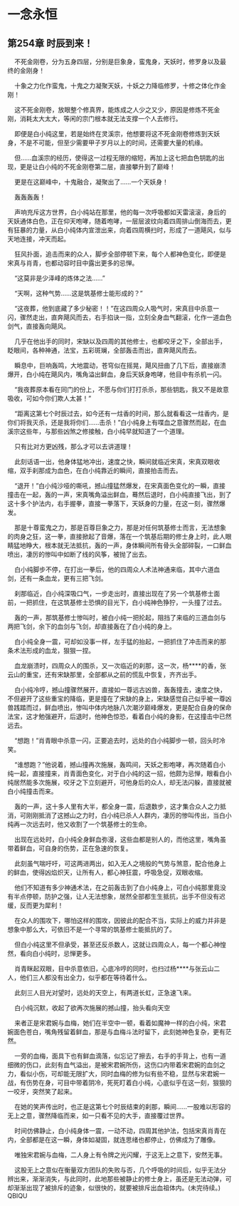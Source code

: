 # 一念永恒 
 ## 第254章 时辰到来！
     不死金刚卷，分为五身四层，分别是巨象身，蛮鬼身，天妖时，修罗身以及最终的金刚身！

    十象之力化作蛮鬼，十鬼之力凝聚天妖，十妖之力降临修罗，十修之体化作金刚！

    这不死金刚卷，放眼整个修真界，能炼成之人少之又少，原因是修炼不死金刚，消耗太大太大，等闲的宗门根本就无法支撑一个人去修行。

    即便是白小纯这里，若是始终在灵溪宗，他想要将这不死金刚卷修炼到天妖身，不是不可能，但至少需要甲子岁月以上的时间，还需要大量的机缘。

    但……血溪宗的经历，使得这一过程无限的缩短，再加上这七把血色钥匙的出现，更是让白小纯的不死金刚卷第二层，直接攀升到了巅峰！

    更是在这巅峰中，十鬼融合，凝聚出了……一个天妖身！

    轰轰轰轰！

    声响充斥这方世界，白小纯站在那里，他的每一次呼吸都如天雷滚滚，身后的天妖通体白色，正在仰天咆哮，随着咆哮，一层层波纹向着四周排山倒海而去，更有狂暴的力量，从白小纯体内宣泄出来，向着四周横扫时，形成了一道飓风，似与天地连接，冲天而起。

    狂风扑面，追击而来的众人，脚步全部停顿下来，每个人都神色变化，即便是宋真与肖青，也都动容时目中露出更多的忌惮。

    “这莫非是少泽峰的炼体之法……”

    “天啊，这种气势……这是筑基修士能形成的？”

    “这夜葬，他到底藏了多少秘密！！”在这四周众人吸气时，宋真目中杀意一闪，骤然走出，直奔飓风而去，右手掐诀一指，立刻全身血气翻滚，化作一道血色剑气，直接轰向飓风。

    几乎在他出手的同时，宋缺以及四周的其他修士，也都咬牙之下，全部出手，眨眼间，各种神通，法宝，五彩斑斓，全部轰击而出，直奔飓风而去。

    瞬息中，巨响轰鸣，大地震动，苍穹似在摇晃，飓风扭曲了几下后，直接崩溃爆开，白小纯在飓风内，嘴角溢出鲜血，身后天妖身咆哮，他目中有杀机一闪。

    “我夜葬原本看在同门的份上，不愿与你们打打杀杀，那些钥匙，我又不是故意吸收，可如今你们欺人太甚！”

    “距离这第七个时辰过去，如今还有一炷香的时间，那么就看看这一炷香内，是你们将我灭杀，还是我将你们……击杀！”白小纯身上有喋血之意骤然而起，在血溪宗这些年，与那些凶煞之修接触，白小纯早就知道了一个道理。

    只有比对方更凶残，那么才可以去讲道理！

    此刻话语一出，他身体猛地冲出，速度之快，瞬间就临近宋真，宋真双眼收缩，双手刹那成为血色，在白小纯靠近的瞬间，直接拍击而去。

    “退开！”白小纯沙哑的嘶吼，撼山撞猛然爆发，在宋真面色变化的一瞬，直接撞击在一起，轰的一声，宋真嘴角溢出鲜血，蓦然后退时，白小纯直接飞出，到了这十多个护法内，右手握拳，直接一拳落下，天妖身的力量，在这一刻，骤然爆发。

    那是十尊蛮鬼之力，那是百尊巨象之力，那是对任何筑基修士而言，无法想象的肉身之狂，这一拳，直接掀起了音爆，落在一个筑基后期的修士身上时，此人眼睛猛地睁大，根本就无法抵抗，轰的一声，身体瞬间所有骨头全部碎裂，一口鲜血喷出，凄厉的惨叫中如断了线的风筝，被抛了出去。

    白小纯脚步不停，在打出一拳后，他的四周众人术法神通来临，其中六道血剑，还有一条血龙，更有三把飞剑。

    刹那临近，白小纯深吸口气，一步走出时，直接出现在了另一个筑基修士面前，一把抓住，在这筑基修士恐惧的目光下，白小纯神色狰狞，一头撞了过去。

    轰的一声，那筑基修士惨叫时，被白小纯一把抡起，阻挡了来临的三道血剑与两把飞剑，余下的血剑与飞剑，却直接轰在了白小纯的身上。

    白小纯全身一震，可却如没事一样，左手猛的抬起，一把抓住了冲击而来的那条术法形成的血龙，狠狠一捏。

    血龙崩溃时，四周众人的围杀，又一次临近的刹那，这一次，杨****的香，张云山的重宝，还有宋缺那里，全部都从之前的慌乱中恢复，齐齐出手。

    白小纯冷哼，撼山撞骤然展开，直接如一尊远古凶兽，轰轰撞去，速度之快，不但避开了这些重宝的降临，更是撞在了宋缺的身上，宋缺感觉自己似乎被一尊凶兽践踏而过，鲜血喷出，惨叫中体内地脉八次潮汐巅峰爆发，更是配合自身的保命法宝，这才勉强避开，后退时，他神色惊恐，看着白小纯的身影，在这撞击中已然远去。

    “想跑！”肖青眼中杀意一闪，正要追去时，远处的白小纯脚步一顿，回头时冷笑。

    “谁想跑？”他说着，撼山撞再次施展，轰鸣间，天妖之影咆哮，再次随着白小纯一起，直接撞来，肖青面色变化，对于白小纯的这一招，他颇为忌惮，眼看白小纯居然能多次施展，咬牙之下立刻避开，可他身后的众人，却无法闪躲，直接就被白小纯撞击而来。

    轰的一声，这十多人里有大半，都全身一震，后退数步，这才集合众人之力抵消，可刚刚抵消了这撼山之力时，白小纯已杀人人群内，凄厉的惨叫传出，当白小纯再一次远去时，他又收割了一个筑基修士的生命。

    出现在远处时，白小纯全身鲜血弥漫，这些血都是别人的，而他这里，嘴角虽带着鲜血，可自身的伤势，正在急速的恢复。

    此刻虽气喘吁吁，可这两进两出，如入无人之境般的气势与煞意，配合他身上的鲜血，使得凶焰炽天，让所有人，都心神狂震，呼吸急促，双眼收缩。

    他们不知道有多少神通术法，在之前轰击到了白小纯身上，可白小纯那里竟没有半点停顿，防护之强，让人无法想象，居然全部都生生抵抗，出手不但没有迟缓，反而更为犀利！

    在众人的围攻下，哪怕这样的围攻，因彼此的配合不当，实际上的威力并非是想象中那么大，可依旧不是一个寻常的筑基修士能抵抗的了。

    但白小纯这里不但承受，甚至还反杀数人，这就让四周众人，每一个都心神惶然，看向白小纯时，忌惮更多。

    肖青眯起双眼，目中杀意依旧，心底冷哼的同时，也扫过杨****与张云山二人，他们三人都没有出全力，似乎都在等待着什么。

    此刻三人目光对望时，远处的天空上，有两道长虹，正急速飞来。

    白小纯沉默，收起了欲再次施展的撼山撞，抬头看向天空

    来者正是宋君婉与血梅，她们在半空中一顿，看着如魔神一样的白小纯，宋君婉面色苍白，嘴角残留着鲜血，那是与血梅斗法时留下，此刻她神色复杂，更有茫然。

    一旁的血梅，面具下也有鲜血滴落，似忘记了擦去，右手的手背上，也有一道细微的伤口，此刻有血气溢出，是被宋君婉所伤，这伤口内带着宋君婉的血剑之力，看似小伤，可却能无限扩大，同时血梅的修为似有些不稳，显然与宋君婉一战，有伤势在身，可目中带着阴冷，死死盯着白小纯，心底似乎在这一刻，狠狠的一咬牙，突然笑了起来。

    在她的笑声传出时，也正是这第七个时辰结束的刹那，瞬间……一股难以形容的无上之意，骤然降临而来，如一只看不见的大手，直接覆过世界。

    时间仿佛静止，白小纯身体一震，一动不动，四周其他护法，包括宋真肖青在内，全部都是在这一瞬，身体如凝固，就连思绪也都停止，仿佛成为了雕像。

    唯独宋君婉与血梅，二人身上有令牌之光闪耀，于这无上之意下，安然无事。

    这股无上之意似在衡量双方团队的失败与否，几个呼吸的时间后，似乎无法分辨出来，渐渐消失，与此同时，此地那些被静止的修士身上，虽还是无法动弹，可却渐渐出现了被排斥的迹象，似很快的，就要被排斥出血祖体内。(未完待续。) 
QBIQU